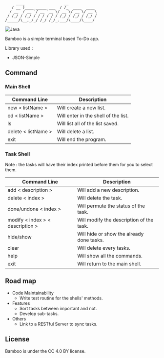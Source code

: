 ```
     ____                  __             
   / __ )____ _____ ___  / /_  ____  ____
  / __  / __ `/ __ `__ \/ __ \/ __ \/ __ \
 / /_/ / /_/ / / / / / / /_/ / /_/ / /_/ /
/_____/\__,_/_/ /_/ /_/_.___/\____/\____/
```
![Java](https://img.shields.io/badge/java_16-%23ED8B00.svg?style=for-the-badge&logo=java&logoColor=white)

Bamboo is a simple terminal based To-Do app.

Library used :
* JSON-Simple


<h2> Command </h2>

<h3> Main Shell </h3>

| Command Line | Description |
| --- | --- |
| new < listName > | Will create a new list. |
| cd < listName >| Will enter in the shell of the list. |
| ls | Will list all of the list saved. |
| delete < listName > | Will delete a list. |
| exit | Will end the program. |

<h3> Task Shell </h3>

Note : the tasks will have their index printed before them for you to select them.

| Command Line | Description |
| --- | --- |
| add < description > | Will add a new description. |
| delete < index > | Will delete the task. |
| done/undone < index > | Will permute the status of the task. |
| modify < index > < description > |  Will modify the description of the task. |
| hide/show | Will hide or show the already done tasks. |
| clear | Will delete every tasks. |
| help | Will show all the commands.  |
| exit | Will return to the main shell.  |

<h2> Road map </h2>

* Code Maintainability 
  * Write test routine for the shells' methods.
* Features 
  * Sort tasks between important and not.
  * Develop sub-tasks.
* Others
  * Link to a RESTful Server to sync tasks.


<h2> License </h2>

Bamboo is under the CC 4.0 BY license.